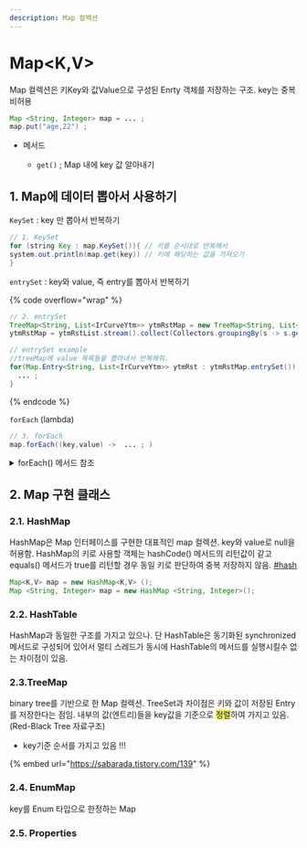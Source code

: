 ```yaml
---
description: Map 컬렉션
---
```


# Map\<K,V>

Map 컬렉션은 키Key와 값Value으로 구성된 Enrty 객체를 저장하는 구조. key는 중복 비허용&#x20;

```java
Map <String, Integer> map = ... ;
map.put("age,22") ; 
```

*   메서드&#x20;

    * `get()` ; Map 내에 key 값 알아내기



## 1. Map에 데이터 뽑아서 사용하기

`KeySet` : key 만 뽑아서 반복하기&#x20;

```java
// 1. KeySet
for (string Key : map.KeySet()){ // 키를 순서대로 반복해서 
system.out.println(map.get(key)) // 키에 해당하는 값을 가져오기 
}
```

`entrySet` : key와 value, 즉 entry를 뽑아서 반복하기&#x20;

{% code overflow="wrap" %}
```java
// 2. entrySet
TreeMap<String, List<IrCurveYtm>> ytmRstMap = new TreeMap<String, List<IrCurveYtm>>();
ytmRstMap = ytmRstList.stream().collect(Collectors.groupingBy(s -> s.getBaseDate(), TreeMap::new, Collectors.toList()));					

// entrySet example 
//treeMap에 value 목록들을 뽑아내서 반복해줘.  
for(Map.Entry<String, List<IrCurveYtm>> ytmRst : ytmRstMap.entrySet()) {
  ... ;
}
```
{% endcode %}

`forEach` (lambda)

```java
// 3. forEach
map.forEach((key,value) ->  ... ; )
```

<details>

<summary>forEach() 메서드 참조 </summary>

`forEach()` 메서드는 함수적 인터페이스 타입([functional-interface](../behavior-parameterization/functional-interface/ "mention"))을 매개값으로 가지므로 컬렉션의 요소를 소비할 코드를 람다식으로 기술.&#x20;

(스트림이 제공하는 요소처리 메서드는 함수형 인터페이스 타입( [consumer-less-than-t-greater-than.md](../behavior-parameterization/functional-interface/consumer-less-than-t-greater-than.md "mention"))이므로 람다식([lambdas.md](../behavior-parameterization/lambdas.md "mention")), 메서드참조 ([method-references.md](../behavior-parameterization/method-references.md "mention"))를 이용하여 요소처리 내용을 인자로 전달할 수 있음.)

```java
void forEach(Consumer<T> action)
```

</details>





## 2. Map 구현 클래스&#x20;

### 2.1. HashMap&#x20;

HashMap은 Map 인터페이스를 구현한 대표적인 map 컬렉션. key와 value로 null을 허용함. HashMap의 키로 사용할 객체는 hashCode() 메서드의 리턴값이 같고 equals() 메서드가 true를 리턴할 경우 동일 키로 판단하여 중복 저장하지 않음. [#hash](set-less-than-e-greater-than.md#hash "mention")

```java
Map<K,V> map = new HashMap<K,V> ();
Map <String, Integer> map = new HashMap <String, Integer>(); 
```



### 2.2. HashTable

HashMap과 동일한 구조를 가지고 있으나. 단 HashTable은 동기화된 synchronized 메서드로 구성되어 있어서 멀티 스레드가 동시에 HashTable의 메서드를 실행시킬수 없는 차이점이 있음. &#x20;



### 2.3.TreeMap

binary tree를 기반으로 한 Map 컬렉션. TreeSet과 차이점은 키와 값이 저장된 Entry를 저장한다는 점임. 내부의 값(엔트리)들을 key값을 기준으로 <mark style="color:blue;">정렬</mark>하여 가지고 있음.(Red-Black Tree 자료구조)

* key기준 순서를 가지고 있음 !!!&#x20;

{% embed url="https://sabarada.tistory.com/139" %}



### 2.4. EnumMap

key를 Enum 타입으로 한정하는 Map&#x20;



### 2.5. Properties &#x20;
